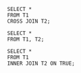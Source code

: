 ```
SELECT * 
FROM T1
CROSS JOIN T2;
```
```
SELECT * 
FROM T1, T2;
```
```
SELECT *
FROM T1
INNER JOIN T2 ON TRUE;
```